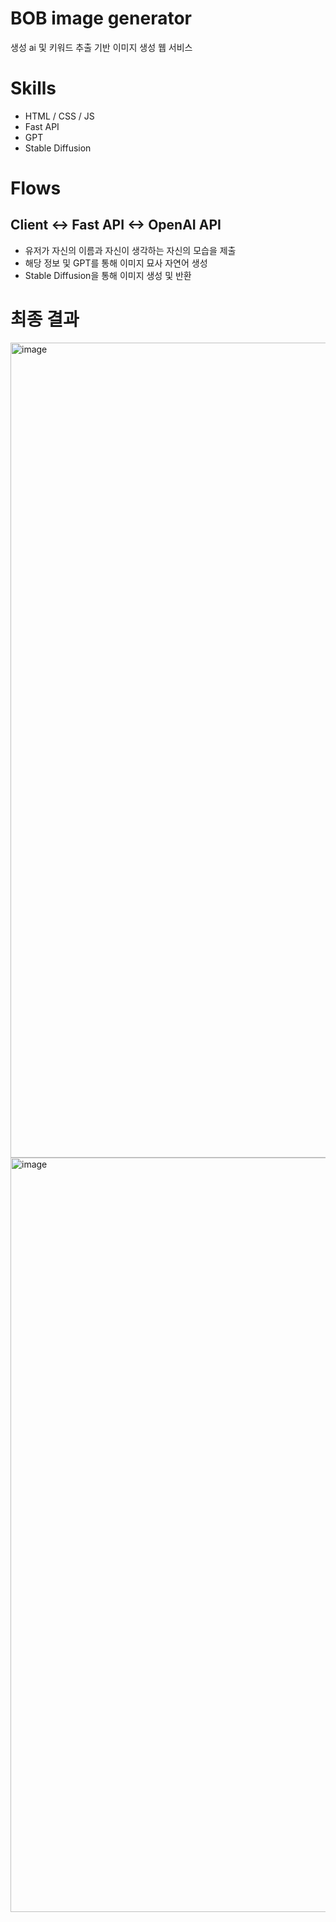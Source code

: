 # BOB image generator
생성 ai 및 키워드 추출 기반 이미지 생성 웹 서비스
# Skills
* HTML / CSS / JS
* Fast API
* GPT
* Stable Diffusion
# Flows
Client <-> Fast API <-> OpenAI API
------
* 유저가 자신의 이름과 자신이 생각하는 자신의 모습을 제출
* 해당 정보 및 GPT를 통해 이미지 묘사 자연어 생성
* Stable Diffusion을 통해 이미지 생성 및 반환
# 최종 결과
<img width="1304" alt="image" src="https://github.com/limjung99/bob_hackerton/assets/81519350/3f000afe-76f3-4d38-baa7-434d2ff300f9">
<img width="1207" alt="image" src="https://github.com/limjung99/bob_hackerton/assets/81519350/dc05c928-6558-48c5-963e-15b3641d5f67">
